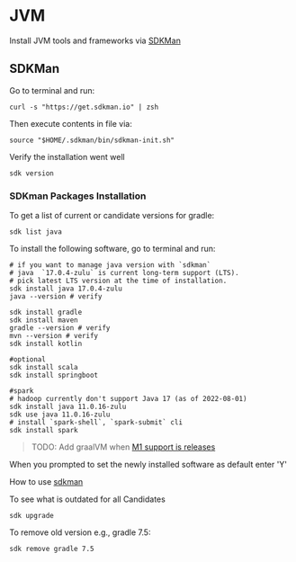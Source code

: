 # JVM

Install JVM tools and frameworks via [SDKMan](https://sdkman.io)

## SDKMan

Go to terminal and run:

```shell
curl -s "https://get.sdkman.io" | zsh
```

Then execute contents in file via:

```shell
source "$HOME/.sdkman/bin/sdkman-init.sh"
```

Verify the installation went well

```shell
sdk version
```

### SDKman Packages Installation

To get a list of current or candidate versions for gradle:

```shell
sdk list java
```

To install the following software, go to terminal and run:

```shell
# if you want to manage java version with `sdkman`
# java  `17.0.4-zulu` is current long-term support (LTS). 
# pick latest LTS version at the time of installation.
sdk install java 17.0.4-zulu
java --version # verify

sdk install gradle
sdk install maven
gradle --version # verify
mvn --version # verify
sdk install kotlin

#optional
sdk install scala
sdk install springboot

#spark
# hadoop currently don't support Java 17 (as of 2022-08-01)
sdk install java 11.0.16-zulu
sdk use java 11.0.16-zulu 
# install `spark-shell`, `spark-submit` cli
sdk install spark
```

> TODO: Add graalVM when [M1 support is releases](https://github.com/oracle/graal/issues/2666)

When you prompted to set the newly installed software as default enter 'Y'

How to use [sdkman](http://sdkman.io/usage.html)

To see what is outdated for all Candidates

```shell
sdk upgrade
```

To remove old version e.g., gradle 7.5:

```shell
sdk remove gradle 7.5
```